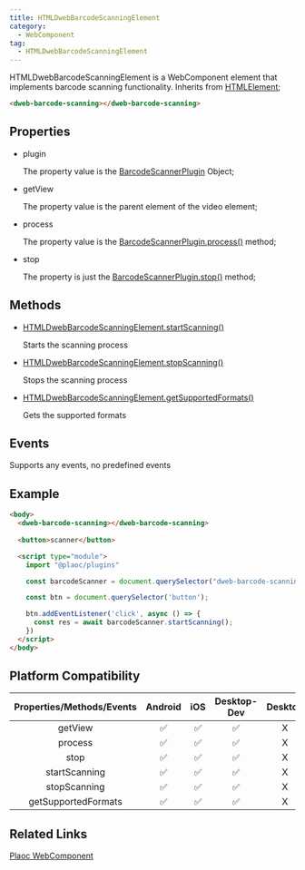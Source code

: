 ```yaml
---
title: HTMLDwebBarcodeScanningElement
category:
  - WebComponent
tag:
  - HTMLDwebBarcodeScanningElement
---
```


HTMLDwebBarcodeScanningElement is a WebComponent element that implements barcode scanning functionality.
Inherits from [HTMLElement](https://developer.mozilla.org/en-US/docs/Web/API/HTMLElement);

```html
<dweb-barcode-scanning></dweb-barcode-scanning>  
```

## Properties

  - plugin

    The property value is the [BarcodeScannerPlugin](../../plugin/barcode-scanner/index.md) Object;

  - getView

    The property value is the parent element of the video element;

  - process

    The property value is the [BarcodeScannerPlugin.process()](../../plugin/barcode-scanner/process.md) method;

  - stop 

    The property is just the [BarcodeScannerPlugin.stop()](../../plugin/barcode-scanner/stop.md) method;


## Methods

  - [HTMLDwebBarcodeScanningElement.startScanning()](./start-scanning.md)

    Starts the scanning process

  - [HTMLDwebBarcodeScanningElement.stopScanning()](./stop-scanning.md)

    Stops the scanning process

  - [HTMLDwebBarcodeScanningElement.getSupportedFormats()](./get-supported-formats.md)

    Gets the supported formats

## Events

  Supports any events, no predefined events

## Example

```html
<body>
  <dweb-barcode-scanning></dweb-barcode-scanning>
  
  <button>scanner</button>

  <script type="module">
    import "@plaoc/plugins"

    const barcodeScanner = document.querySelector("dweb-barcode-scanning")!

    const btn = document.querySelector('button');

    btn.addEventListener('click', async () => {
      const res = await barcodeScanner.startScanning();
    })
  </script>
</body>
```

## Platform Compatibility

| Properties/Methods/Events | Android | iOS | Desktop-Dev | Desktop |  
|:-----------------------:|:-------:|:---:|:----------:|:-------:|
| getView                 | ✅      | ✅   | ✅          | X       |
| process                 | ✅      | ✅   | ✅         | X       |
| stop                    | ✅      | ✅   | ✅         | X       |
| startScanning           | ✅      | ✅   | ✅         | X       |
| stopScanning            | ✅      | ✅   | ✅         | X       |
| getSupportedFormats     | ✅      | ✅   | ✅         | X       |

## Related Links

[Plaoc WebComponent](../index.md)